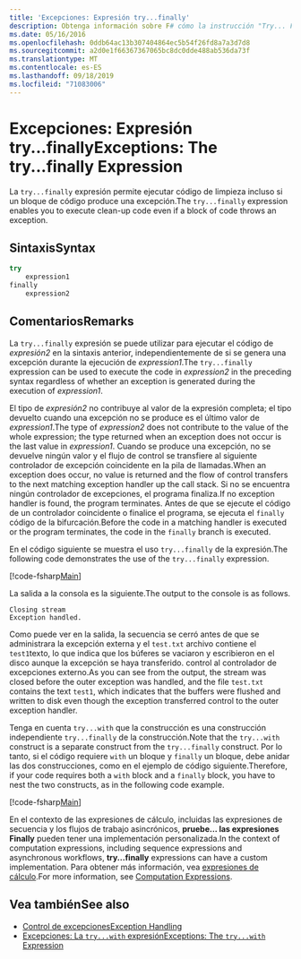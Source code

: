 ```yaml
---
title: 'Excepciones: Expresión try...finally'
description: Obtenga información sobre F# cómo la instrucción "Try... Finalmente, la expresión permite ejecutar código de limpieza incluso si un bloque de código produce una excepción.
ms.date: 05/16/2016
ms.openlocfilehash: 0ddb64ac13b307404864ec5b54f26fd8a7a3d7d8
ms.sourcegitcommit: a2d0e1f66367367065bc8dc0dde488ab536da73f
ms.translationtype: MT
ms.contentlocale: es-ES
ms.lasthandoff: 09/18/2019
ms.locfileid: "71083006"
---
```

# <a name="exceptions-the-tryfinally-expression"></a><span data-ttu-id="7156b-103">Excepciones: Expresión try...finally</span><span class="sxs-lookup"><span data-stu-id="7156b-103">Exceptions: The try...finally Expression</span></span>

<span data-ttu-id="7156b-104">La `try...finally` expresión permite ejecutar código de limpieza incluso si un bloque de código produce una excepción.</span><span class="sxs-lookup"><span data-stu-id="7156b-104">The `try...finally` expression enables you to execute clean-up code even if a block of code throws an exception.</span></span>

## <a name="syntax"></a><span data-ttu-id="7156b-105">Sintaxis</span><span class="sxs-lookup"><span data-stu-id="7156b-105">Syntax</span></span>

```fsharp
try
    expression1
finally
    expression2
```

## <a name="remarks"></a><span data-ttu-id="7156b-106">Comentarios</span><span class="sxs-lookup"><span data-stu-id="7156b-106">Remarks</span></span>

<span data-ttu-id="7156b-107">La `try...finally` expresión se puede utilizar para ejecutar el código de *expresión2* en la sintaxis anterior, independientemente de si se genera una excepción durante la ejecución de *expression1*.</span><span class="sxs-lookup"><span data-stu-id="7156b-107">The `try...finally` expression can be used to execute the code in *expression2* in the preceding syntax regardless of whether an exception is generated during the execution of *expression1*.</span></span>

<span data-ttu-id="7156b-108">El tipo de *expresión2* no contribuye al valor de la expresión completa; el tipo devuelto cuando una excepción no se produce es el último valor de *expression1*.</span><span class="sxs-lookup"><span data-stu-id="7156b-108">The type of *expression2* does not contribute to the value of the whole expression; the type returned when an exception does not occur is the last value in *expression1*.</span></span> <span data-ttu-id="7156b-109">Cuando se produce una excepción, no se devuelve ningún valor y el flujo de control se transfiere al siguiente controlador de excepción coincidente en la pila de llamadas.</span><span class="sxs-lookup"><span data-stu-id="7156b-109">When an exception does occur, no value is returned and the flow of control transfers to the next matching exception handler up the call stack.</span></span> <span data-ttu-id="7156b-110">Si no se encuentra ningún controlador de excepciones, el programa finaliza.</span><span class="sxs-lookup"><span data-stu-id="7156b-110">If no exception handler is found, the program terminates.</span></span> <span data-ttu-id="7156b-111">Antes de que se ejecute el código de un controlador coincidente o finalice el programa, se ejecuta el `finally` código de la bifurcación.</span><span class="sxs-lookup"><span data-stu-id="7156b-111">Before the code in a matching handler is executed or the program terminates, the code in the `finally` branch is executed.</span></span>

<span data-ttu-id="7156b-112">En el código siguiente se muestra el uso `try...finally` de la expresión.</span><span class="sxs-lookup"><span data-stu-id="7156b-112">The following code demonstrates the use of the `try...finally` expression.</span></span>

[!code-fsharp[Main](~/samples/snippets/fsharp/lang-ref-2/snippet5701.fs)]

<span data-ttu-id="7156b-113">La salida a la consola es la siguiente.</span><span class="sxs-lookup"><span data-stu-id="7156b-113">The output to the console is as follows.</span></span>

```console
Closing stream
Exception handled.
```

<span data-ttu-id="7156b-114">Como puede ver en la salida, la secuencia se cerró antes de que se administrara la excepción externa y el `test.txt` archivo contiene el `test1`texto, lo que indica que los búferes se vaciaron y escribieron en el disco aunque la excepción se haya transferido. control al controlador de excepciones externo.</span><span class="sxs-lookup"><span data-stu-id="7156b-114">As you can see from the output, the stream was closed before the outer exception was handled, and the file `test.txt` contains the text `test1`, which indicates that the buffers were flushed and written to disk even though the exception transferred control to the outer exception handler.</span></span>

<span data-ttu-id="7156b-115">Tenga en cuenta `try...with` que la construcción es una construcción independiente `try...finally` de la construcción.</span><span class="sxs-lookup"><span data-stu-id="7156b-115">Note that the `try...with` construct is a separate construct from the `try...finally` construct.</span></span> <span data-ttu-id="7156b-116">Por lo tanto, si el código requiere `with` un bloque y `finally` un bloque, debe anidar las dos construcciones, como en el ejemplo de código siguiente.</span><span class="sxs-lookup"><span data-stu-id="7156b-116">Therefore, if your code requires both a `with` block and a `finally` block, you have to nest the two constructs, as in the following code example.</span></span>

[!code-fsharp[Main](~/samples/snippets/fsharp/lang-ref-2/snippet5702.fs)]

<span data-ttu-id="7156b-117">En el contexto de las expresiones de cálculo, incluidas las expresiones de secuencia y los flujos de trabajo asincrónicos, **pruebe... las expresiones Finally** pueden tener una implementación personalizada.</span><span class="sxs-lookup"><span data-stu-id="7156b-117">In the context of computation expressions, including sequence expressions and asynchronous workflows, **try...finally** expressions can have a custom implementation.</span></span> <span data-ttu-id="7156b-118">Para obtener más información, vea [expresiones de cálculo](../computation-expressions.md).</span><span class="sxs-lookup"><span data-stu-id="7156b-118">For more information, see [Computation Expressions](../computation-expressions.md).</span></span>

## <a name="see-also"></a><span data-ttu-id="7156b-119">Vea también</span><span class="sxs-lookup"><span data-stu-id="7156b-119">See also</span></span>

- [<span data-ttu-id="7156b-120">Control de excepciones</span><span class="sxs-lookup"><span data-stu-id="7156b-120">Exception Handling</span></span>](index.md)
- [<span data-ttu-id="7156b-121">Excepciones: La `try...with` expresión</span><span class="sxs-lookup"><span data-stu-id="7156b-121">Exceptions: The `try...with` Expression</span></span>](the-try-with-expression.md)
